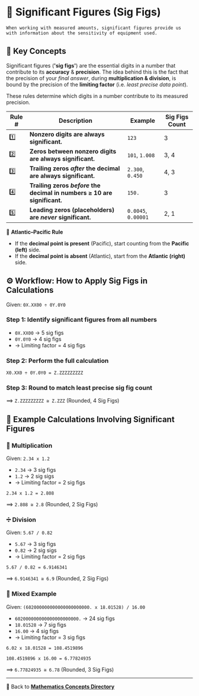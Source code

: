 # 🔢 Significant Figures (Sig Figs)

<!-- 
## Reference

The Pharmacy Technician, 7e; APhA | Chapter 6
-->

`When working with measured amounts, significant figures provide us with information about the sensitivity of equipment used.`

## 🔑 Key Concepts

Significant figures (**'sig figs'**) are the essential digits in a number that contribute to its **accuracy** & **precision**. The idea behind this is the fact that the precision of your *final answer*, during **multiplication & division**, is bound by the precision of the **limiting factor** (i.e. *least precise data point*).

These rules determine which digits in a number contribute to its measured precision.

| Rule # | Description | Example | Sig Figs Count |
|--------|-------------|---------|----------------|
| 1️⃣ | **Nonzero digits are always significant.** | `123` | 3 |
| 2️⃣ | **Zeros between nonzero digits are always significant.** | `101`, `1.008` | 3, 4 |
| 3️⃣ | **Trailing zeros *after* the decimal are always significant.** | `2.300`, `0.450` | 4, 3 |
| 4️⃣ | **Trailing zeros *before* the decimal in numbers ≥ 10 are significant.** | `150.` | 3 |
| 5️⃣ | **Leading zeros (placeholders) are *never* significant.** | `0.0045`, `0.00001` | 2, 1 |

📌 **Atlantic–Pacific Rule**

- If the **decimal point is present** (Pacific), start counting from the **Pacific (left)** side.
- If the **decimal point is absent** (Atlantic), start from the **Atlantic (right)** side.

## ⚙️ Workflow: How to Apply Sig Figs in Calculations

Given: `0X.XX00 ÷ 0Y.0Y0`

### Step 1: Identify significant figures from all numbers

- `0X.XX00` → 5 sig figs  
- `0Y.0Y0` → 4 sig figs
- → Limiting factor = 4 sig figs

### Step 2: Perform the full calculation

`X0.XX0 ÷ 0Y.0Y0 = Z.ZZZZZZZZZ`

### Step 3: Round to match least precise sig fig count

==> `Z.ZZZZZZZZZ ≅ Z.ZZZ` (Rounded, 4 Sig Figs)

## 🧪 Example Calculations Involving Significant Figures

### 📏 Multiplication

Given: `2.34 x 1.2`  

- `2.34` → 3 sig figs  
- `1.2` → 2 sig sigs
- → Limiting factor = 2 sig figs

`2.34 x 1.2 = 2.808`

==> `2.808 ≅ 2.8` (Rounded, 2 Sig Figs)

### ➗ Division

Given: `5.67 / 0.82`

- `5.67` → 3 sig figs  
- `0.82` → 2 sig sigs
- → Limiting factor = 2 sig figs

`5.67 / 0.82 = 6.9146341`

==> `6.9146341 ≅ 6.9` (Rounded, 2 Sig Figs)

### 🧩 Mixed Example

Given: `(602000000000000000000000. x 18.01528) / 16.00`

- `602000000000000000000000.` → 24 sig figs  
- `18.01528` → 7 sig figs  
- `16.00` → 4 sig figs  
- → Limiting factor = 3 sig figs

`6.02 x 18.01528 = 108.4519896`

`108.4519896 x 16.00 = 6.77824935`

==> `6.77824935 ≅ 6.78` (Rounded, 3 Sig Figs)

---

🔗 Back to [**Mathematics Concepts Directory**](./readme.md)
